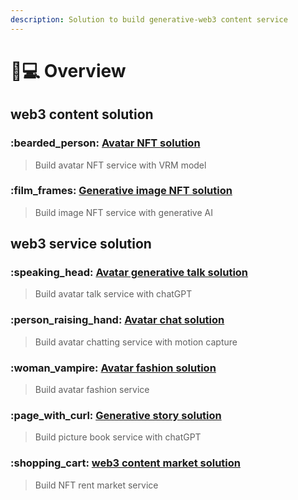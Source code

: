 ```yaml
---
description: Solution to build generative-web3 content service
---
```


# 👨💻 Overview

## web3 content solution

### :bearded\_person: [Avatar NFT solution](avatar-nft-solution.md)

> Build avatar NFT service with VRM model

### :film\_frames: [Generative image NFT solution](generative-image-nft-solution.md)

> Build image NFT service with generative AI

## web3 service solution

### :speaking\_head: [Avatar generative talk solution](avatar-generative-talk-solution.md)

> Build avatar talk service with chatGPT

### :person\_raising\_hand: [Avatar chat solution](avatar-chat-solution.md)

> Build avatar chatting service with motion capture

### :woman\_vampire: [Avatar fashion solution](avatar-fashion-solution.md)

> Build avatar fashion service

### :page\_with\_curl: [Generative story solution](generative-story-solution.md)

> Build picture book service with chatGPT

### :shopping\_cart: [web3 content market solution](overview.md#web3-content-market-solution)

> Build NFT rent market service
